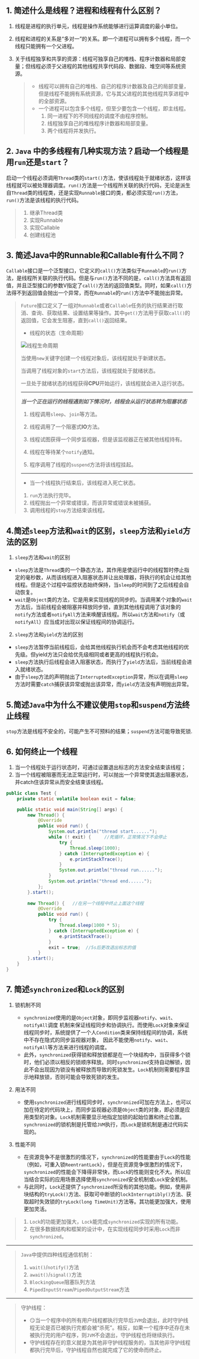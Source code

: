 ## 1. 简述什么是线程？进程和线程有什么区别？

1. 线程是进程的执行单元，线程是操作系统能够进行运算调度的最小单位。

2. 线程和进程的关系是“多对一”的关系。即一个进程可以拥有多个线程，而一个线程只能拥有一个父进程。

3. 关于线程独享和共享的资源：线程可独享自己的堆栈、程序计数器和局部变量；但线程必须于父进程的其他线程共享代码段、数据段、堆空间等系统资源。

   > + 线程可以拥有自己的堆栈、自己的程序计数器及自己的局部变量，但是线程不能拥有系统资源，它与其父进程的其他线程共享进程中的全部资源。
   > + 一个进程可以包含多个线程，但至少要包含一个线程，即主线程。
   >   1. 同一进程下的不同线程的调度不由程序控制。
   >   2. 线程独享自己的堆栈程序计数器和局部变量。
   >   3. 两个线程将并发执行。



## 2. `Java` 中的多线程有几种实现方法？启动一个线程是用`run`还是`start`？

启动一个线程必须调用`Thread`类的`start()`方法，使该线程处于就绪状态，这样该线程就可以被处理器调度。`run()`方法是一个线程所关联的执行代码，无论是派生自`Thread`类的线程类，还是实现`Runnable`接口的类，都必须实现`run()`方法，`run()`方法是该线程的执行代码。

>1. 继承Thread类
>2. 实现Runnable
>3. 实现Callable
>4. 创建线程池



## 3. 简述Java中的Runnable和Callable有什么不同？

`Callable`接口是一个泛型接口，它定义的`call()`方法类似于`Runnable`的`run()`方法，是线程所关联的执行代码。但是与`run()`方法不同的是，`call()`方法具有返回值，并且泛型接口的参数V指定了`call()`方法的返回值类型。同时，如果`call()`方法得不到返回值会抛出一个异常，而在`Runnable`的`run()`方法中不能抛出异常。

>`Future`接口定义了一组对`Runnable`或者`Callable`任务的执行结果进行取消、查询、获取结果、设置结果等操作。其中`get()`方法用于获取`call()`的返回值，它会发生阻塞，直到`call()`返回结果。
>
>+ 线程的状态（生命周期）
>
>![线程生命周期](imgs\3.png)
>
>当使用`new`关键字创建一个线程对象后，该线程就处于新建状态。
>
>当调用了线程对象的`start`方法后，该线程就处于就绪状态。
>
>一旦处于就绪状态的线程获得**CPU**开始运行，该线程就会进入运行状态。
>
>---
>
>***当一个正在运行的线程遇到如下情况时，线程会从运行状态转为阻塞状态***
>
>1. 线程调用`sleep`、`join`等方法。
>
>2. 线程调用了一个阻塞式**IO**方法。
>
>3. 线程试图获得一个同步监视器，但是该监视器正在被其他线程持有。
>
>4. 线程在等待某个`notify`通知。
>
>5. 程序调用了线程的`suspend`方法将该线程挂起。
>
>---
>
>+    当一个线程执行结束后，该线程进入死亡状态。
>1. `run`方法执行完毕。
>2. 线程抛出一个异常或错误，而该异常或错误未被捕获。
>3. 调用线程的`stop`方法结束该线程。
>



## 4.简述`sleep`方法和`wait`的区别，`sleep`方法和`yield`方法的区别

1. `sleep`方法和`wait`的区别
+  `sleep`方法是`Thread`类的一个静态方法，其作用是使运行中的线程暂时停止指定的毫秒数，从而该线程进入阻塞状态并让出处理器，将执行的机会让给其他线程。但是这个过程中监控状态始终保持，当`sleep`的时间到了之后线程会自动恢复。
+ `wait`是`Object`类的方法，它是用来实现线程的同步的。当调用某个对象的`wait`方法后，当前线程会被阻塞并释放同步锁，直到其他线程调用了该对象的`notify`方法或者`notifyAll`方法来唤醒该线程。所以`wait`方法和`notify`（或`notifyAll`）应当成对出现以保证线程间的协调运行。
2. `sleep`方法和`yield`方法的区别

+ `sleep`方法暂停当前线程后，会给其他线程执行机会而不会考虑其他线程的优先级。但yield方法只会给优先级相同或者更高的线程执行机会。
+ `sleep`方法执行后线程会进入阻塞状态，而执行了`yield`方法后，当前线程会进入就绪状态。
+ 由于`sleep`方法的声明抛出了`InterruptedException`异常，所以在调用`sleep`方法时需要`catch`捕获该异常或抛出该异常，而`yield`方法没有声明抛出异常。



## 5.简述`Java`中为什么不建议使用`stop`和`suspend`方法终止线程

`stop`方法是线程不安全的，可能产生不可预料的结果；`suspend`方法可能导致死锁.



## 6. 如何终止一个线程

1. 当一个线程处于运行状态时，可通过设置退出标志的方法安全结束该线程；
2. 当一个线程被阻塞而无法正常运行时，可以抛出一个异常使其退出阻塞状态，并catch住该异常从而安全结束该线程。

```java
public class Test {
    private static volatile boolean exit = false;

    public static void main(String[] args) {
        new Thread() {
            @Override
            public void run() {
                System.out.println("thread start......");
                while (! exit) {     //死循环，正常情况下不会停止
                    try {
                        Thread.sleep(1000);
                    } catch (InterruptedException e) {
                        e.printStackTrace();
                    }
                    System.out.println("thread run......");
                }
                System.out.println("thread end......");
            };
        }.start();
        
        new Thread() {   //在另一个线程中终止上面这个线程
            @Override
            public void run() {
                try {
                    Thread.sleep(1000 * 5);
                } catch (InterruptedException e) {
                    e.printStackTrace();
                }
                exit = true;  //5s后更改退出标志的值
            }
        }.start();
    }
}
```



## 7. 简述`synchronized`和`Lock`的区别

1. 锁机制不同

   + `synchronized`使用的是`Object`对象，即同步监视器`notify`、`wait`、`notifyAll`调度     机制来保证线程同步和协调执行。而使用`Lock`对象来保证线程同步时，系统提供了一个人`Condition`类来保持线程间的协调，系统中不存在隐式的同步监视器对象， 因此不能使用`notify`、`wait`、`notifyAll`等方法来进行线程的调度。
   + 此外，`synchronized`获得锁和释放锁都是在一个块结构中，当获得多个锁时，他们必须以相反的锁顺序释放。同时`synchronized`支持自动解锁，因此不会出现因为锁没有被释放而导致的死锁发生。`Lock`机制则需要程序显示地释放锁，否则可能会导致死锁的发生。
2. 用法不同
   + 使用`synchronized`进行线程同步时，`synchronized`可加在方法上，也可以加在待定的代码块上，而同步监视器必须是`Object`类的对象，即必须是应用类型的对象。`Lock`机制需要显示地指定加锁的起始位置和终止位置。`synchronized`的锁机制是托管给`JVM`执行，而`Lock`是锁机制是通过代码实现的。
3. 性能不同

   + 在资源竞争不是很激烈的情况下，`synchronized`的性能要由于`Lock`的性能（例如，可重入锁`ReentrantLock`），但是在资源竞争很激烈的情况下，`synchronized`的性能会下降得非常快，而`Lock`的性能则变化不大。所以应当结合实际的应用场景选择使用`synchronized`安全机制或`Lock`安全机制。
   + 与此同时，`Lock`还提供了`synchronized`所没有的其他功能。例如，使用非块结构的`tryLock()`方法、获取可中断锁的`lockInterruptibly()`方法、获取超时失效锁的`tryLock(long TimeUnit)`方法等。其功能更加强大，使用更加灵活。

> 1. `Lock`的功能更加强大，`Lock`能完成`synchronized`实现的所有功能。
> 2. 在很多数据结构和框架的设计中，在实现线程同步时采用`Lock`而非`synchronized`。



---

> `Java`中提供四种线程通信机制：
>
> 1. `wait()`/`notify()`方法
> 2. `await()`/`signal()`方法
> 3. `BlockingQueue`阻塞队列方法
> 4. `PipedInputStream`/`PipedOutputStream`方法

---

> 守护线程：
>
> + :smirk:当一个程序中的所有用户线程都执行完毕后`JVM`会退出，此时守护线程无论是否已被执行完都会被“杀死”。相反，如果一个程序中还存在未被执行完的用户程序，则`JVM`不会退出，守护线程也将继续执行。
> + 守护线程存在的意义就是为其他非守护线程服务的，当其他非守护线程都执行完毕后，守护线程自然也就完成了它的使命而终止。





 









